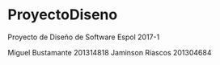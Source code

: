 ﻿# ProyectoDiseno
Proyecto de Diseño de Software Espol 2017-1

Miguel Bustamante  201314818
Jaminson Riascos   201304684